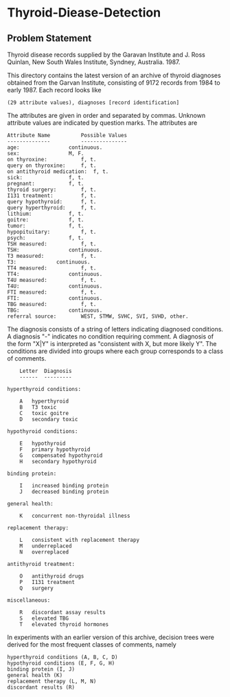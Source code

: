 # Thyroid-Diease-Detection
## Problem Statement

 Thyroid disease records supplied by the Garavan Institute and J. Ross
 Quinlan, New South Wales Institute, Syndney, Australia. 1987.
 
This directory contains the latest version of an archive of thyroid diagnoses
obtained from the Garvan Institute, consisting of 9172 records from 1984 to
early 1987.  Each record looks like

	(29 attribute values), diagnoses [record identification]

The attributes are given in order and separated by commas.  Unknown attribute
values are indicated by question marks.  The attributes are

	Attribute Name			Possible Values
	--------------			---------------
	age:				continuous.
	sex:				M, F.
	on thyroxine:			f, t.
	query on thyroxine:		f, t.
	on antithyroid medication:	f, t.
	sick:				f, t.
	pregnant:			f, t.
	thyroid surgery:		f, t.
	I131 treatment:			f, t.
	query hypothyroid:		f, t.
	query hyperthyroid:		f, t.
	lithium:			f, t.
	goitre:				f, t.
	tumor:				f, t.
	hypopituitary:			f, t.
	psych:				f, t.
	TSH measured:			f, t.
	TSH:				continuous.
	T3 measured:			f, t.
	T3:				continuous.
	TT4 measured:			f, t.
	TT4:				continuous.
	T4U measured:			f, t.
	T4U:				continuous.
	FTI measured:			f, t.
	FTI:				continuous.
	TBG measured:			f, t.
	TBG:				continuous.
	referral source:		WEST, STMW, SVHC, SVI, SVHD, other.

The diagnosis consists of a string of letters indicating diagnosed conditions.
A diagnosis "-" indicates no condition requiring comment.  A diagnosis of the
form "X|Y" is interpreted as "consistent with X, but more likely Y".  The
conditions are divided into groups where each group corresponds to a class of
comments.

		Letter	Diagnosis
		------	---------

	hyperthyroid conditions:

		A	hyperthyroid
		B	T3 toxic
		C	toxic goitre
		D	secondary toxic

	hypothyroid conditions:

		E	hypothyroid
		F	primary hypothyroid
		G	compensated hypothyroid
		H	secondary hypothyroid

	binding protein:

		I	increased binding protein
		J	decreased binding protein

	general health:

		K	concurrent non-thyroidal illness

	replacement therapy:

		L	consistent with replacement therapy
		M	underreplaced
		N	overreplaced

	antithyroid treatment:

		O	antithyroid drugs
		P	I131 treatment
		Q	surgery

	miscellaneous:

		R	discordant assay results
		S	elevated TBG
		T	elevated thyroid hormones

In experiments with an earlier version of this archive, decision trees were
derived for the most frequent classes of comments, namely

	hyperthyroid conditions (A, B, C, D)
	hypothyroid conditions (E, F, G, H)
	binding protein (I, J)
	general health (K)
	replacement therapy (L, M, N)
	discordant results (R)
